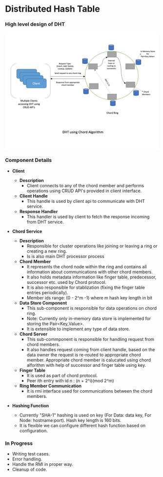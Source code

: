 # Distributed Hash Table 

### High level design of DHT

![alt text](https://github.com/deepak-narkhede/distributed-systems/blob/main/DesignDraft.png?raw=true)

### Component Details
* **Client**

  * **Description** 
    * Client connects  to any of the chord member and performs operations using CRUD API's provided in client interface.
  * **Client Handle**
    * This handle is used by client api to communicate with DHT service.
  * **Response Handler**
    * This handler is used by client to fetch the response incoming from DHT service.
  
* **Chord Service**

  * **Description**
    * Responsible for cluster operations like joining or leaving a ring or creating a new ring.
    * Is is also main DHT processor process
  * **Chord Member**
    * It represents the chord node within the ring and contains all information about communications with other chord members.
    * It also holds metadata information like finger table, predecessor, successor etc. used by Chord protocol.
    * It is also responsible for stablization (fixing the finger table entries periodically).
    * Member ids range: (0 - 2^m -1) where m hash key length in bit
  * **Data Store Component**
    * This sub-component is responsible for data operations on chord ring.
    * Note: Currently only in-memory data store is implemented for storing the Pair<Key,Value>. 
    * It is extensible to implement any type of data store.
  * **Chord Server**
    * This sub-commponent is responsible for handling request from chord members.
    * It also handles request coming from client handle, based on the data owner the request is re-routed to appropriate chord member. Appropriate chord member is calucated using chord alforithm with help of successor and finger table using key.
  * **Finger Table**
    * It is used as part of chord protocol. 
    * Peer ith entry with id n : (n + 2^i)(mod 2^m)
  * **Ring Member Communication**
    * It is rmi interface used for communications between the chord members.  
    
* **Hashing Function**
  * Currently "SHA-1" hashing is used on key (For Data: data key, For Node: hostname:port). Hash key length is 160 bits.
  * It is flexible we can configure different hash function based on configuration.
  
### In Progress
* Writing test cases.
* Error handling.
* Handle the RMI in proper way.
* Cleanup of code.
